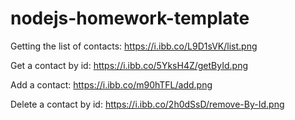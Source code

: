 # nodejs-homework-template

Getting the list of contacts: https://i.ibb.co/L9D1sVK/list.png

Get a contact by id: https://i.ibb.co/5YksH4Z/getById.png

Add a contact: https://i.ibb.co/m90hTFL/add.png

Delete a contact by id: https://i.ibb.co/2h0dSsD/remove-By-Id.png
